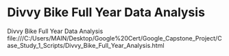 # Divvy Bike Full Year Data Analysis
Divvy Bike Full Year Data Analysis
file:///C:/Users/MAIN/Desktop/Google%20Cert/Google_Capstone_Project/Case_Study_1_Scripts/Divvy_Bike_Full_Year_Analysis.html
